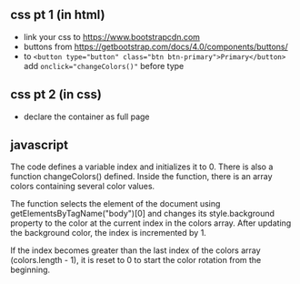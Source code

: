 ## css pt 1 (in html)
- link your css to https://www.bootstrapcdn.com
- buttons from https://getbootstrap.com/docs/4.0/components/buttons/
- to `<button type="button" class="btn btn-primary">Primary</button>` add `onclick="changeColors()"` before type

## css pt 2 (in css)
- declare the container as full page 

## javascript

The code defines a variable index and initializes it to 0. There is also a function changeColors() defined. Inside the function, there is an array colors containing several color values.

The function selects the <body> element of the document using getElementsByTagName("body")[0] and changes its style.background property to the color at the current index in the colors array. After updating the background color, the index is incremented by 1.

If the index becomes greater than the last index of the colors array (colors.length - 1), it is reset to 0 to start the color rotation from the beginning.